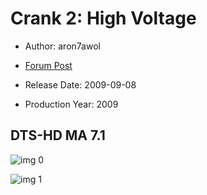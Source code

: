 # Crank 2: High Voltage

* Author: aron7awol

* [Forum Post](https://www.avsforum.com/threads/bass-eq-for-filtered-movies.2995212/post-57968298)

* Release Date: 2009-09-08
* Production Year: 2009

## DTS-HD MA 7.1

![img 0](https://i.imgur.com/R6AkJHK.jpg)

![img 1](https://i.imgur.com/X3e6CSf.png)

